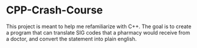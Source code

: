 # CPP-Crash-Course
This project is meant to help me refamiliarize with C++. The goal is to create a program that can translate SIG codes that a pharmacy would receive from a doctor, and convert the statement into plain english.
